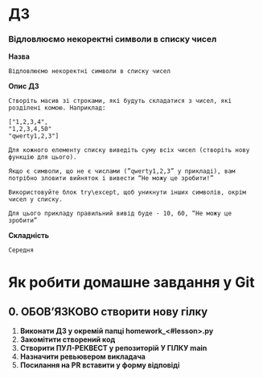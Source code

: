 # ДЗ

### **Відловлюємо некоректні символи в списку чисел**

**Назва**
    
    Відловлюємо некоректні символи в списку чисел
    
**Опис ДЗ**
    
    Створіть масив зі строками, які будуть складатися з чисел, які розділені комою. Наприклад:
    
    ["1,2,3,4",
    "1,2,3,4,50"
    "qwerty1,2,3"]
    
    Для кожного елементу списку виведіть суму всіх чисел (створіть нову функцію для цього).
    
    Якщо є символи, що не є числами (”qwerty1,2,3” у прикладі), вам потрібно зловити вийняток і вивести “Не можу це зробити!”
    
    Використовуйте блок try\except, щоб уникнути інших символів, окрім чисел у списку.
    
    Для цього прикладу правильний вивід буде - 10, 60, “Не можу це зробити”
    
**Складність**
    
    Середня
    

# Як робити домашне завдання у Git

## 0. ОБОВ’ЯЗКОВО створити нову гілку

1. **Виконати ДЗ у окремій папці homework_<#lesson>.py**
2. **Закомітити створений код**
3. **Створити ПУЛ-РЕКВЕСТ у репозиторій У ГІЛКУ main**    
4. **Назначити ревьювером викладача**
5. **Посилання на PR вставити у форму відповіді**